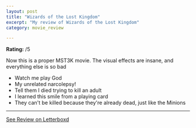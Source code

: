 ```yaml
---
layout: post
title: "Wizards of the Lost Kingdom"
excerpt: "My review of Wizards of the Lost Kingdom"
category: movie_review

---
```


**Rating:** /5

Now this is a proper MST3K movie. The visual effects are insane, and everything else is so bad

* Watch me play God
* My unrelated narcolepsy!
* Tell them I died trying to kill an adult
* I learned this smile from a playing card 
* They can't be killed because they're already dead, just like the Minions

<hr>

[See Review on Letterboxd](https://boxd.it/6rfHeB)
